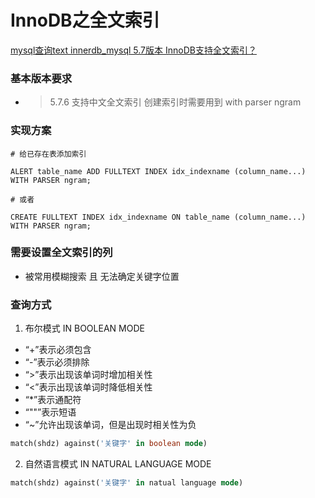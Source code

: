 # InnoDB之全文索引

[mysql查询text innerdb_mysql 5.7版本 InnoDB支持全文索引？](https://blog.csdn.net/weixin_39669075/article/details/113614017)


### 基本版本要求
  - > 5.7.6 支持中文全文索引 创建索引时需要用到 with parser ngram

### 实现方案 

```mysql
# 给已存在表添加索引

ALERT table_name ADD FULLTEXT INDEX idx_indexname (column_name...) WITH PARSER ngram;

# 或者

CREATE FULLTEXT INDEX idx_indexname ON table_name (column_name...) WITH PARSER ngram;
```

### 需要设置全文索引的列

 - 被常用模糊搜索 且 无法确定关键字位置

### 查询方式

1. 布尔模式 IN BOOLEAN MODE

  - “+”表示必须包含
  - “-”表示必须排除
  - “>”表示出现该单词时增加相关性
  - “<”表示出现该单词时降低相关性
  - “*”表示通配符
  - “""”表示短语
  - “~”允许出现该单词，但是出现时相关性为负

  ```sql
  match(shdz) against('关键字' in boolean mode)
  ```
  
2. 自然语言模式 IN NATURAL LANGUAGE MODE

  ```sql
  match(shdz) against('关键字' in natual language mode)
  ```